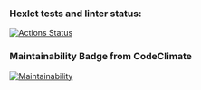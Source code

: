### Hexlet tests and linter status:
[![Actions Status](https://github.com/ShelbaSK/python-project-49/actions/workflows/hexlet-check.yml/badge.svg)](https://github.com/ShelbaSK/python-project-49/actions)
### Maintainability Badge from CodeClimate
[![Maintainability](https://api.codeclimate.com/v1/badges/5e44080d71362322eec0/maintainability)](https://codeclimate.com/github/ShelbaSK/python-project-49/maintainability)